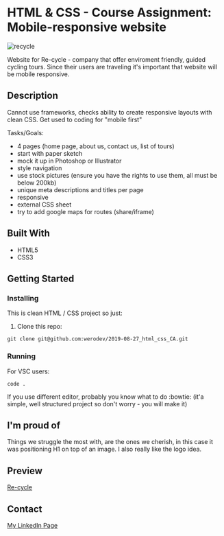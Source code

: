 # HTML & CSS - Course Assignment: Mobile-responsive website

![recycle](https://user-images.githubusercontent.com/47947621/175761296-deb8006f-a4f3-411e-863a-f53df609b2c7.gif)

Website for Re-cycle - company that offer enviroment friendly, guided cycling tours. Since their users are traveling it's important that website will be mobile responsive.

## Description

Cannot use frameworks, checks ability to create responsive layouts with clean CSS. Get used to coding for "mobile first"

Tasks/Goals:
- 4 pages (home page, about us, contact us, list of tours)
- start with paper sketch
- mock it up in Photoshop or Illustrator
- style navigation
- use stock pictures (ensure you have the rights to use them, all must be below 200kb)
- unique meta descriptions and titles per page
- responsive
- external CSS sheet
- try to add google maps for routes (share/iframe)

## Built With

- HTML5
- CSS3

## Getting Started


### Installing

This is clean HTML / CSS project so just:

1. Clone this repo:
```
git clone git@github.com:werodev/2019-08-27_html_css_CA.git
```

### Running

For VSC users:
```
code .
```

If you use different editor, probably you know what to do :bowtie: (it'a simple, well structured project so don't worry - you will make it)

## I'm proud of

Things we struggle the most with, are the ones we cherish, in this case it was positioning H1 on top of an image. I also really like the logo idea. 

## Preview

[Re-cycle](https://62b69b05f345053488b4d95e--gleeful-raindrop-f08679.netlify.app/)

## Contact

[My LinkedIn Page](https://www.linkedin.com/in/weronika-derkowska-a00459179/)
